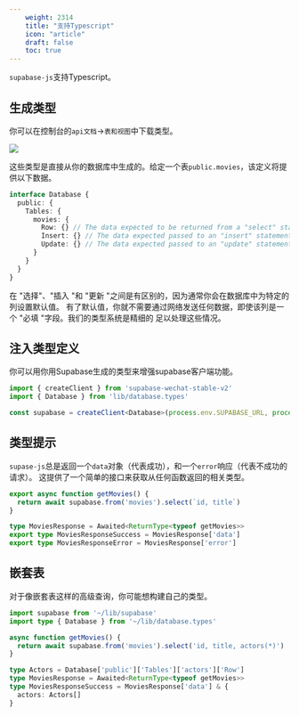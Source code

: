 ```yaml
---
    weight: 2314
    title: "支持Typescript"
    icon: "article"
    draft: false
    toc: true
---
```


`supabase-js`支持Typescript。

## 生成类型

你可以在控制台的`api文档`->`表和视图`中下载类型。

<img src="../../../../img/types.png">  

这些类型是直接从你的数据库中生成的。给定一个表`public.movies`，该定义将提供以下数据。

```ts
interface Database {
  public: {
    Tables: {
      movies: {
        Row: {} // The data expected to be returned from a "select" statement.
        Insert: {} // The data expected passed to an "insert" statement.
        Update: {} // The data expected passed to an "update" statement.
      }
    }
  }
}
```

在 "选择"、"插入 "和 "更新 "之间是有区别的，因为通常你会在数据库中为特定的列设置默认值。
有了默认值，你就不需要通过网络发送任何数据，即使该列是一个 "必填 "字段。我们的类型系统是精细的
足以处理这些情况。

## 注入类型定义

你可以用你用Supabase生成的类型来增强supabase客户端功能。

```ts
import { createClient } from 'supabase-wechat-stable-v2'
import { Database } from 'lib/database.types'

const supabase = createClient<Database>(process.env.SUPABASE_URL, process.env.SUPABASE_ANON_KEY)
```

## 类型提示

`supase-js`总是返回一个`data`对象（代表成功），和一个`error`响应（代表不成功的请求）。
这提供了一个简单的接口来获取从任何函数返回的相关类型。

```ts
export async function getMovies() {
  return await supabase.from('movies').select(`id, title`)
}

type MoviesResponse = Awaited<ReturnType<typeof getMovies>>
export type MoviesResponseSuccess = MoviesResponse['data']
export type MoviesResponseError = MoviesResponse['error']
```

## 嵌套表

对于像嵌套表这样的高级查询，你可能想构建自己的类型。

```ts
import supabase from '~/lib/supabase'
import type { Database } from '~/lib/database.types'

async function getMovies() {
  return await supabase.from('movies').select('id, title, actors(*)')
}

type Actors = Database['public']['Tables']['actors']['Row']
type MoviesResponse = Awaited<ReturnType<typeof getMovies>>
type MoviesResponseSuccess = MoviesResponse['data'] & {
  actors: Actors[]
}
```
